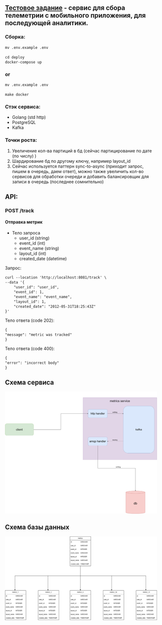 ## [Тестовое задание](https://github.com/intersvyaz/test/blob/master/golang.md) - сервис для сбора телеметрии с мобильного приложения, для последующей аналитики.

### Сборка:
```
mv .env.example .env

cd deploy
docker-compose up
```
### or
```
mv .env.example .env

make docker
```

### Стэк сервиса:
- Golang (std http)
- PostgreSQL
- Kafka

### Точки роста:
1. Увеличение кол-ва партиций в бд (сейчас партицирование по дате (по числу) )
2. Шардирование бд по другому ключу, например layout_id
3. Сейчас используется паттерн sync-to-async (приходит запрос, пишем в очередь, даем ответ), можно также увеличить кол-во сервисов для обработки очереди и добавить балансировщик для записи в очередь (последнее сомнительно)

## API:

### POST /track
#### Отправка метрик
- Тело запроса
  - user_id (string)
  - event_id (int)
  - event_name (string)
  - layout_id (int)
  - created_date (datetime)

Запрос:
```
curl --location 'http://localhost:8081/track' \
--data '{
    "user_id": "user_id",
    "event_id": 1,
    "event_name": "event_name",
    "layout_id": 1,
    "created_date": "2012-05-31T18:25:43Z"
}'
```
Тело ответа (code 202):
```
{
"message": "metric was tracked"
}
```
Тело ответа (code 400):
```
{
"error": "incorrect body"
}
```

## Схема сервиса

![service shema here](./docs/intersvyaz.drawio.png "service shema")

## Схема базы данных

![db schema here](./docs/db.drawio.png "db shema")